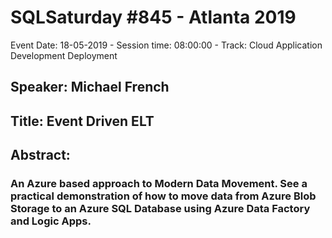 # SQLSaturday #845 - Atlanta 2019
Event Date: 18-05-2019 - Session time: 08:00:00 - Track: Cloud Application Development  Deployment
## Speaker: Michael French
## Title: Event Driven ELT
## Abstract:
### An Azure based approach to Modern Data Movement. See a practical demonstration of how to move data from Azure Blob Storage to an Azure SQL Database using Azure Data Factory and Logic Apps.
